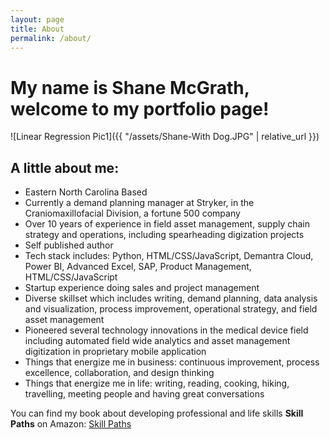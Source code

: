 ```yaml
---
layout: page
title: About
permalink: /about/
---
```


# My name is Shane McGrath, welcome to my portfolio page!

![Linear Regression Pic1]({{ "/assets/Shane-With Dog.JPG" | relative_url }})


## A little about me:

- Eastern North Carolina Based
- Currently a demand planning manager at Stryker, in the Craniomaxillofacial Division, a fortune 500 company 
- Over 10 years of experience in field asset management, supply chain strategy and operations, including spearheading digization projects
- Self published author
- Tech stack includes: Python, HTML/CSS/JavaScript, Demantra Cloud, Power BI, Advanced Excel, SAP, Product Management, HTML/CSS/JavaScript
- Startup experience doing sales and project management
- Diverse skillset which includes writing, demand planning, data analysis and visualization, process improvement, operational strategy, and field asset management
- Pioneered several technology innovations in the medical device field including automated field wide analytics and asset management digitization in proprietary mobile application  
- Things that energize me in business: continuous improvement, process excellence, collaboration, and design thinking 
- Things that energize me in life: writing, reading, cooking, hiking, travelling, meeting people and having great conversations 

You can find my book about developing professional and life skills **Skill Paths** on Amazon: 
[Skill Paths](https://www.amazon.com/dp/B07DMQGB4F)




<!-- This is the base Jekyll theme. You can find out more info about customizing your Jekyll theme, as well as basic Jekyll usage documentation at [jekyllrb.com](https://jekyllrb.com/)

You can find the source code for Minima at GitHub:
[jekyll][jekyll-organization] /
[minima](https://github.com/jekyll/minima)

You can find the source code for Jekyll at GitHub:
[jekyll][jekyll-organization] /
[jekyll](https://github.com/jekyll/jekyll)


[jekyll-organization]: https://github.com/jekyll -->
